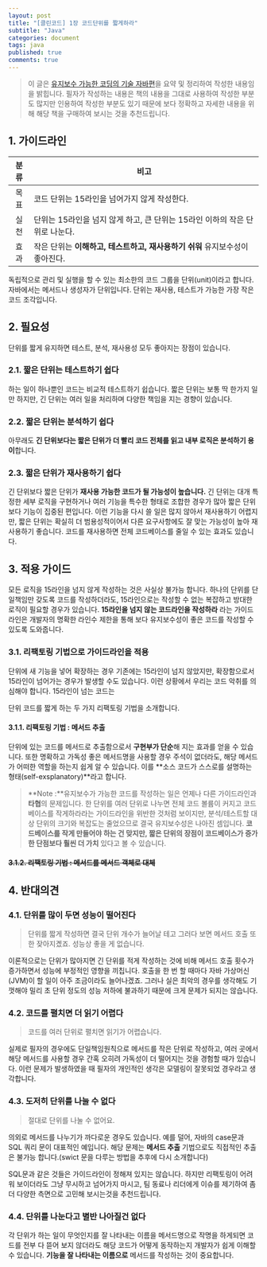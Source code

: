 ```yaml
---
layout: post
title: "[클린코드] 1장 코드단위를 짧게하라"
subtitle: "Java"
categories: document
tags: java
published: true
comments: true
---
```




> 이 글은 [유지보수 가능한 코딩의 기술 자바편](http://www.aladin.co.kr/shop/wproduct.aspx?ItemId=98546964)을 요약 및 정리하여 작성한 내용임을 밝힙니다. 필자가 작성하는 내용은 책의 내용을 그대로 사용하여 작성한 부분도 많지만 인용하여 작성한 부분도 있기 때문에 보다 정확하고 자세한 내용을 위해 해당 책을 구매하여 보시는 것을 추천드립니다.



## 1. 가이드라인

| 분류 | 비고                                                         |
| :--: | ------------------------------------------------------------ |
| 목표 | 코드 단위는 15라인을 넘어가지 않게 작성한다.                 |
| 실천 | 단위는 15라인을 넘지 않게 하고, 큰 단위는 15라인 이하의 작은 단위로 나눈다. |
| 효과 | 작은 단위는 **이해하고, 테스트하고, 재사용하기 쉬워** 유지보수성이 좋아진다. |

독립적으로 관리 및 실행을 할 수 있는 최소한의 코드 그룹을 단위(unit)이라고 합니다. 자바에서는 메서드나 생성자가 단위입니다. 단위는 재사용, 테스트가 가능한 가장 작은 코드 조각입니다.



## 2. 필요성

단위를 짧게 유지하면 테스트, 분석, 재사용성 모두 좋아지는 장점이 있습니다.



### 2.1. 짧은 단위는 테스트하기 쉽다

하는 일이 하나뿐인 코드는 비교적 테스트하기 쉽습니다. 짧은 단위는 보통 딱 한가지 일만 하지만, 긴 단위는 여러 일을 처리하며 다양한 책임을 지는 경향이 있습니다.



### 2.2. 짧은 단위는 분석하기 쉽다

아무래도 **긴 단위보다는 짧은 단위가 더 빨리 코드 전체를 읽고 내부 로직은 분석하기 용이**합니다.



### 2.3. 짧은 단위가 재사용하기 쉽다

긴 단위보다 짧은 단위가 **재사용 가능한 코드가 될 가능성이 높습니다.** 긴 단위는 대개 특정한 세부 로직을 구현하거나 여러 기능을 특수한 형태로 조합한 경우가 많아 짧은 단위보다 기능이 집중된 편입니다. 이런 기능을 다시 쓸 일은 많지 않아서 재사용하기 어렵지만, 짧은 단위는 확실히 더 범용성적이어서 다른 요구사항에도 잘 맞는 가능성이 높아 재사용하기 좋습니다. 코드를 재사용하면 전체 코드베이스를 줄일 수 있는 효과도 있습니다.



## 3. 적용 가이드

모든 로직을 15라인을 넘지 않게 작성하는 것은 사실상 불가능 합니다. 하나의 단위를 단일책임만 갖도록 코드를 작성하더라도, 15라인으로는 작성할 수 없는 복잡하고 방대한 로직이 필요할 경우가 있습니다. **15라인을 넘지 않는 코드라인을 작성하라** 라는 가이드라인은 개발자의 명확한 라인수 제한을 통해 보다 유지보수성이 좋은 코드를 작성할 수 있도록 도와줍니다.



### 3.1. 리팩토링 기법으로 가이드라인을 적용

단위에 새 기능을 넣어 확장하는 경우 기존에는 15라인이 넘지 않았지만, 확장함으로서 15라인이 넘어가는 경우가 발생할 수도 있습니다. 이런 상황에서 우리는 코드 악취를 의심해야 합니다. 15라인이 넘는 코드는 

단위 코드를 짧게 하는 두 가지 리팩토링 기법을 소개합니다.

#### 3.1.1. 리팩토링 기법 : 메서드 추출

단위에 있는 코드를 메서드로 추출함으로서 **구현부가 단순**해 지는 효과를 얻을 수 있습니다. 또한 명확하고 가독성 좋은 메서드명을 사용할 경우 주석이 없더라도, 해당 메서드가 어떠한 역할을 하는지 쉽게 알 수 있습니다. 이를 **소스 코드가 스스로를 설명하는 형태(self-exsplanatory)**라고 합니다.



> **Note :**유지보수가 가능한 코드를 작성하는 일은 언제나 다른 가이드라인과 **타협**의 문제입니다. 한 단위를 여러 단위로 나누면 전체 코드 볼륨이 커지고 코드베이스를 작게하라라는 가이드라인을 위반한 것처럼 보이지만, 분석/테스트할 대상 단위의 크기와 복잡도는 줄었으므로 결국 유지보수성은 나아진 셈입니다. **코드베이스를 작게 만들어야 하는 건 맞지만, 짧은 단위의 장점이 코드베이스가 증가한 단점보다 훨씬 더 가치** 있다고 볼 수 있습니다.



#### ~~3.1.2. 리팩토링 기법 : 메서드를 메서드 객체로 대체~~



## 4. 반대의견

### 4.1. 단위를 많이 두면 성능이 떨어진다

> 단위를 짧게 작성하면 결국 단위 개수가 늘어날 테고 그러다 보면 메서드 호출 또한 잦아지곘죠. 성능상 좋을 게 없습니다.

이론적으로는 단위가 많아지면 긴 단위를 적게 작성하는 것에 비해 메서드 호출 횟수가 증가하면서 성능에 부정적인 영향을 끼칩니다. 호출을 한 번 할 때마다 자바 가상머신(JVM)이 할 일이 아주 조금이라도 늘어나겠죠. 그러나 실은 최악의 경우를 생각해도 기껏해야 밀리 초 단위 정도의 성능 저하에 불과하기 때문에 크게 문제가 되지는 않습니다.



### 4.2. 코드를 펼치면 더 읽기 어렵다

> 코드를 여러 단위로 펼치면 읽기가 어렵습니다.

실제로 필자의  경우에도 단일책임원칙으로 메서드를 작은 단위로 작성하고, 여러 곳에서 해당 메서드를 사용할 경우 간혹 오히려 가독성이 더 떨어지는 것을 경험할 때가 있습니다. 이런 문제가 발생하였을 때 필자의 개인적인 생각은 모델링이 잘못되었 경우라고 생각합니다.



### 4.3. 도저히 단위를 나눌 수 없다

> 절대로 단위를 나눌 수 없어요.

의외로 메서드를 나누기가 까다로운 경우도 있습니다. 예를 덜어, 자바의 case문과 SQL 쿼리 문이 대표적인 예입니다. 해당 문제는 **메서드 추출** 기법으로도 직접적인 추출은 불가능 합니다.(swict 문을 다루는 방법을 추후에 다시 소개합니다)

SQL문과 같은 것들은 가이드라인이 정해져 있지는 않습니다. 하지만 리팩토링이 어려워 보이더라도 그냥 무시하고 넘어가지 마시고, 팀 동료나 리더에게 이슈를 제기하여 좀 더 다양한 측면으로 고민해 보시는것을 추천드립니다.



### 4.4. 단위를 나눈다고 별반 나아질건 없다

각 단위가 하는 일이 무엇인지를 잘 나타내는 이름을 메서드명으로 작명을 하게되면 코드를 전부 다 뜯어 보지 않더라도 해당 코드가 어떻게 동작하는지 개발자가 쉽게 이해할 수 있습니다. **기능을 잘 나타내는 이름으로** 메서드를 작성하는 것이 중요합니다.